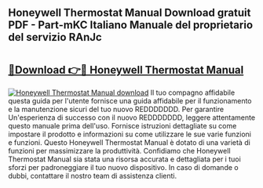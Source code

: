 ## Honeywell Thermostat Manual Download gratuit PDF - Part-mKC Italiano Manuale del proprietario del servizio RAnJc

# <h2><a href="http://dfed6xw.blite.top/?on=Honeywell+Thermostat+Manual">🔗Download 👉🔴 Honeywell Thermostat Manual</a></h2>

[![Honeywell Thermostat Manual download](https://i.imgur.com/lujVjoI.png)](http://dfed6xw.blite.top/?on=Honeywell+Thermostat+Manual)
Il tuo compagno affidabile questa guida per l'utente fornisce una guida affidabile per il funzionamento e la manutenzione sicuri del tuo nuovo REDDDDDDD. Per garantire Un'esperienza di successo con il nuovo REDDDDDDD, leggere attentamente questo manuale prima dell'uso. Fornisce istruzioni dettagliate su come impostare il prodotto e informazioni su come utilizzare le sue varie funzioni e funzioni. Questo Honeywell Thermostat Manual è dotato di una varietà di funzioni per massimizzare la produttività. Confidiamo che Honeywell Thermostat Manual sia stata una risorsa accurata e dettagliata per i tuoi sforzi per padroneggiare il tuo nuovo dispositivo. In caso di domande o dubbi, contattare il nostro team di assistenza clienti.
